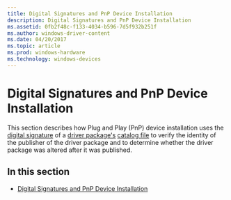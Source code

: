 ```yaml
---
title: Digital Signatures and PnP Device Installation
description: Digital Signatures and PnP Device Installation
ms.assetid: 0fb2f48c-f133-4034-b596-7d5f932b251f
ms.author: windows-driver-content
ms.date: 04/20/2017
ms.topic: article
ms.prod: windows-hardware
ms.technology: windows-devices
---
```


# Digital Signatures and PnP Device Installation


This section describes how Plug and Play (PnP) device installation uses the [digital signature](digital-signatures.md) of a [driver package's](driver-packages.md) [catalog file](catalog-files.md) to verify the identity of the publisher of the driver package and to determine whether the driver package was altered after it was published.

## In this section


-   [Digital Signatures and PnP Device Installation](digital-signatures-and-pnp-device-installation--windows-vista-and-late.md)

 

 






